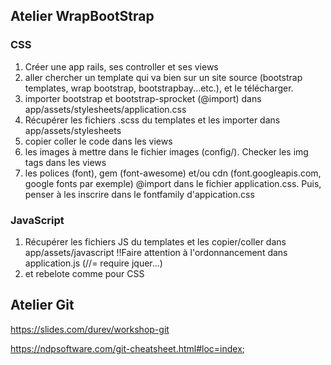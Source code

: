 ## Atelier WrapBootStrap ##

### CSS ###
1. Créer une app rails, ses controller et ses views
2. aller chercher un template qui va bien sur un site source (bootstrap templates, wrap bootstrap, bootstrapbay...etc.), et le télécharger.
3. importer bootstrap et bootstrap-sprocket (@import) dans app/assets/stylesheets/application.css
4. Récupérer les fichiers .scss du templates et les importer dans app/assets/stylesheets
5. copier coller le code dans les views
6. les images à mettre dans le fichier images (config/). Checker les img tags dans les views
7. les polices (font), gem (font-awesome) et/ou cdn (font.googleapis.com, google fonts par exemple) @import dans le fichier application.css. Puis, penser à les inscrire dans le fontfamily d'appication.css

### JavaScript ###
1. Récupérer les fichiers JS du templates et les copier/coller dans app/assets/javascript !!Faire attention à l'ordonnancement dans application.js (//= require jquer...)
2. et rebelote comme pour CSS

## Atelier Git ##

https://slides.com/durev/workshop-git

https://ndpsoftware.com/git-cheatsheet.html#loc=index;
